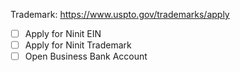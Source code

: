 Trademark:
https://www.uspto.gov/trademarks/apply

- [ ] Apply for Ninit EIN
- [ ] Apply for Ninit Trademark
- [ ] Open Business Bank Account